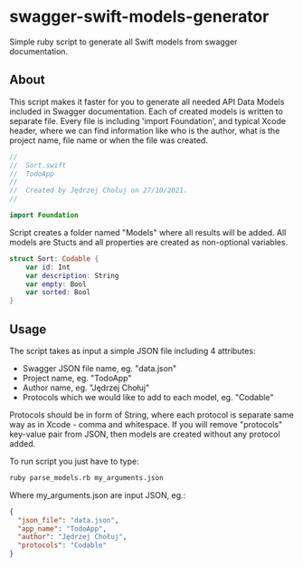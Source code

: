 # swagger-swift-models-generator
Simple ruby script to generate all Swift models from swagger documentation.

## About
This script makes it faster for you to generate all needed API Data Models included in Swagger documentation. 
Each of created models is written to separate file. Every file is including 'import Foundation', and typical Xcode header, where we can find information like who is the author, what is the project name, file name or when the file was created.
```swift
//
//  Sort.swift
//  TodoApp
//
//  Created by Jędrzej Chołuj on 27/10/2021.
//

import Foundation
```
Script creates a folder named "Models" where all results will be added. 
All models are Stucts and all properties are created as non-optional variables.
```swift
struct Sort: Codable {
    var id: Int
    var description: String
    var empty: Bool
    var sorted: Bool
}

```

## Usage
The script takes as input a simple JSON file including 4 attributes:
- Swagger JSON file name, eg. "data.json"
- Project name, eg. "TodoApp"
- Author name, eg. "Jędrzej Chołuj"
- Protocols which we would like to add to each model, eg. "Codable"

Protocols should be in form of String, where each protocol is separate same way as in Xcode - comma and whitespace.
If you will remove "protocols" key-value pair from JSON, then models are created without any protocol added.

To run script you just have to type:
```sh
ruby parse_models.rb my_arguments.json
```
Where my_arguments.json are input JSON, eg.:
```json
{
  "json_file": "data.json",
  "app_name": "TodoApp",
  "author": "Jędrzej Chołuj",
  "protocols": "Codable"
}
```
